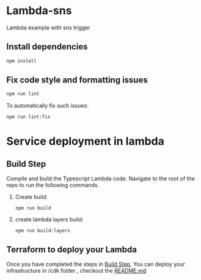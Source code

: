 # Lambda-sns

Lambda example with sns trigger

## Install dependencies

```sh
npm install
```

## Fix code style and formatting issues

```sh
npm run lint
```

To automatically fix such issues:

```sh
npm run lint:fix
```

# Service deployment in lambda

## <a id="build_step"></a> Build Step

Compile and build the Typescript Lambda code. Navigate to the root of the repo to run the following commands.

1. Create build:
   ```shell
   npm run build
   ```
2. create lambda layers build:
   ```shell
   npm run build:layers
   ```

## Terraform to deploy your Lambda

Once you have completed the steps in [Build Step](#build_step), You can deploy your infrastructure in /cdk folder , checkout the [README.md](https://github.com/sourcefuse/arc-lambda/blob/main/lambda-sns/cdk/README.md)
